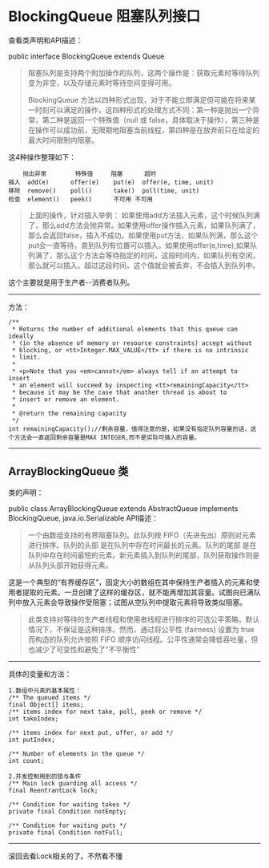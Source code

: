 # BlockingQueue 阻塞队列接口 #

查看类声明和API描述：

public interface BlockingQueue<E> extends Queue<E>

> 阻塞队列是支持两个附加操作的队列，这两个操作是：获取元素时等待队列变为非空，以及存储元素时等待空间变得可用。
> 
> BlockingQueue 方法以四种形式出现，对于不能立即满足但可能在将来某一时刻可以满足的操作，这四种形式的处理方式不同：第一种是抛出一个异常，第二种是返回一个特殊值（null 或 false，具体取决于操作），第三种是在操作可以成功前，无限期地阻塞当前线程，第四种是在放弃前只在给定的最大时间限制内阻塞。

这4种操作整理如下：
	
		抛出异常		特殊值		阻塞		超时
	插入	add(e)		offer(e)	put(e)	offer(e, time, unit)
	移除	remove()	poll()		take()	poll(time, unit)
	检查	element()	peek()		不可用	不可用

> 上面的操作，针对插入举例：
> 如果使用add方法插入元素，这个时候队列满了，那么add方法会抛异常。如果使用offer操作插入元素，如果队列满了，那么会返回false，插入不成功。如果使用put方法，如果队列满，那么这个put会一直等待，直到队列有位置可以插入。如果使用offer(e,time),如果队列满了，那么这个方法会等待指定的时间，这段时间内，如果队列有空闲，那么就可以插入。超过这段时间，这个值就会被丢弃，不会插入到队列中。

这个主要就是用于生产者--消费者队列。


----------
方法：
    
	/**
     * Returns the number of additional elements that this queue can ideally
     * (in the absence of memory or resource constraints) accept without
     * blocking, or <tt>Integer.MAX_VALUE</tt> if there is no intrinsic
     * limit.
     *
     * <p>Note that you <em>cannot</em> always tell if an attempt to insert
     * an element will succeed by inspecting <tt>remainingCapacity</tt>
     * because it may be the case that another thread is about to
     * insert or remove an element.
     *
     * @return the remaining capacity
     */
    int remainingCapacity();//剩余容量，值得注意的是，如果没有指定队列容量的话，这个方法会一直返回剩余容量是MAX INTEGER,而不是实际可插入的容量。


----------

## ArrayBlockingQueue 类 ##
类的声明：

public class ArrayBlockingQueue<E> extends AbstractQueue<E>
        implements BlockingQueue<E>, java.io.Serializable 
API描述：
> 一个由数组支持的有界阻塞队列。此队列按 FIFO（先进先出）原则对元素进行排序。队列的头部 是在队列中存在时间最长的元素。队列的尾部 是在队列中存在时间最短的元素。新元素插入到队列的尾部，队列获取操作则是从队列头部开始获得元素。
> 
这是一个典型的“有界缓存区”，固定大小的数组在其中保持生产者插入的元素和使用者提取的元素。一旦创建了这样的缓存区，就不能再增加其容量。试图向已满队列中放入元素会导致操作受阻塞；试图从空队列中提取元素将导致类似阻塞。

> 此类支持对等待的生产者线程和使用者线程进行排序的可选公平策略。默认情况下，不保证是这种排序。然而，通过将公平性 (fairness) 设置为 true 而构造的队列允许按照 FIFO 顺序访问线程。公平性通常会降低吞吐量，但也减少了可变性和避免了“不平衡性”


----------
具体的变量和方法：


	1.数组中元素的基本属性：
    /** The queued items */
    final Object[] items;
	/** items index for next take, poll, peek or remove */
    int takeIndex;

    /** items index for next put, offer, or add */
    int putIndex;

    /** Number of elements in the queue */
    int count;

    2.并发控制用到的锁与条件
	/** Main lock guarding all access */
    final ReentrantLock lock;

    /** Condition for waiting takes */
    private final Condition notEmpty;

    /** Condition for waiting puts */
    private final Condition notFull;


----------
滚回去看Lock相关的了。不然看不懂

